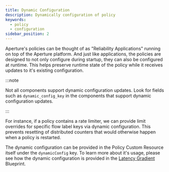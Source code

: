 ```yaml
---
title: Dynamic Configuration
description: Dynamically configuration of policy
keywords:
  - policy
  - configuration
sidebar_position: 2
---
```


Aperture's policies can be thought of as "Reliability Applications" running on
top of the Aperture platform. And just like applications, the policies are
designed to not only configure during startup, they can also be configured at
runtime. This helps preserve runtime state of the policy while it receives
updates to it's existing configuration.

:::note

Not all components support dynamic configuration updates. Look for fields such
as `dynamic_config_key` in the components that support dynamic configuration
updates.

:::

For instance, if a policy contains a rate limiter, we can provide limit
overrides for specific flow label keys via dynamic configuration. This prevents
resetting of distributed counters that would otherwise happen when a policy is
restarted.

The dynamic configuration can be provided in the Policy Custom Resource itself
under the `dynamicConfig` key. To learn more about it's usage, please see how
the dynamic configuration is provided in the
[Latency Gradient](https://github.com/fluxninja/aperture/blob/main/blueprints/lib/1.0/blueprints/latency-gradient/policy.libsonnet)
Blueprint.
